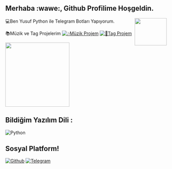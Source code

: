 ## Merhaba :wawe:, Github Profilime Hoşgeldin.

<img src="https://i.giphy.com/media/RbDKaczqWovIugyJmW/giphy.webp" align="right" width="100" height="85">

💻Ben Yusuf Python ile Telegram Botları Yapıyorum.

📚Müzik ve Tag Projelerim
[![🎶Müzik Projem](https://telegra.ph/file/74c267f2afeeac5e84b51.jpg)](https://t.me/xLagonMusic_bot)
[![👤Tag Projem](https://telegra.ph/file/f1e0ce23e42f86ef124a9.jpg)](https://t.me/TaggerLagon_bot)


<img src="https://encrypted-tbn0.gstatic.com/images?q=tbn:ANd9GcTDpqU-wX0vZAwYmU_RvdjlJQvaywMbZPim5g&usqp=CAU" width="200" height="200">

## Bildiğim Yazılım Dili :

![Python](https://img.shields.io/badge/Python-3776AB?style=for-the-badge&logo=python&logoColor=white)


## Sosyal Platform!

[![Github](https://img.shields.io/badge/-Github-181717?style=for-the-badge&logo=Github&logoColor=white)](https://github.com/codeslagon)
[![Telegram](https://img.shields.io/badge/Telegram-2CA5E0?style=for-the-badge&logo=telegram&logoColor=white)](https://t.me/QuitBRO)
